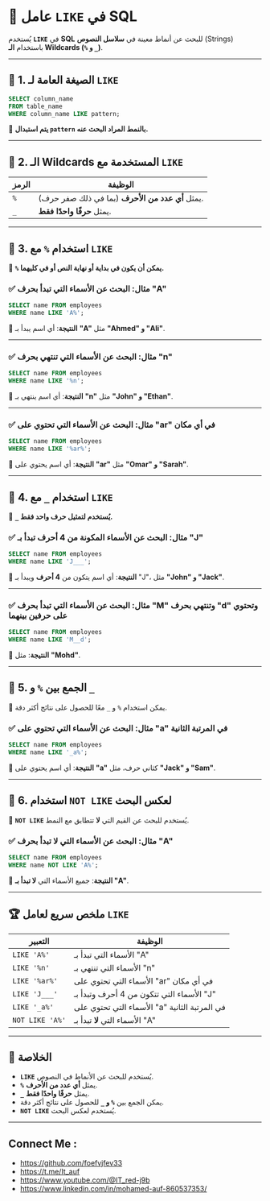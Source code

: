 # 📌 **عامل `LIKE` في SQL**

يُستخدم **`LIKE`** في **SQL** للبحث عن أنماط معينة في **سلاسل النصوص** (Strings) باستخدام **الـ Wildcards (`%` و `_`)**.

---

## 🔹 **1. الصيغة العامة لـ `LIKE`**

```sql
SELECT column_name
FROM table_name
WHERE column_name LIKE pattern;
```

🔹 **يتم استبدال `pattern` بالنمط المراد البحث عنه.**

---

## 🔹 **2. الـ Wildcards المستخدمة مع `LIKE`**

|الرمز|الوظيفة|
|---|---|
|`%`|يمثل **أي عدد من الأحرف** (بما في ذلك صفر حرف).|
|`_`|يمثل **حرفًا واحدًا فقط**.|

---

## 🔹 **3. استخدام `%` مع `LIKE`**

🔸 **`%` يمكن أن يكون في بداية أو نهاية النص أو في كليهما.**

### ✅ **مثال: البحث عن الأسماء التي تبدأ بحرف "A"**

```sql
SELECT name FROM employees
WHERE name LIKE 'A%';
```

🔹 **النتيجة**: أي اسم يبدأ بـ **"A"** مثل **"Ahmed" و "Ali"**.

---

### ✅ **مثال: البحث عن الأسماء التي تنتهي بحرف "n"**

```sql
SELECT name FROM employees
WHERE name LIKE '%n';
```

🔹 **النتيجة**: أي اسم ينتهي بـ **"n"** مثل **"John" و "Ethan"**.

---

### ✅ **مثال: البحث عن الأسماء التي تحتوي على "ar" في أي مكان**

```sql
SELECT name FROM employees
WHERE name LIKE '%ar%';
```

🔹 **النتيجة**: أي اسم يحتوي على **"ar"** مثل **"Omar" و "Sarah"**.

---

## 🔹 **4. استخدام `_` مع `LIKE`**

🔸 **`_` يُستخدم لتمثيل حرف واحد فقط.**

### ✅ **مثال: البحث عن الأسماء المكونة من 4 أحرف تبدأ بـ "J"**

```sql
SELECT name FROM employees
WHERE name LIKE 'J___';
```

🔹 **النتيجة**: أي اسم يتكون من **4 أحرف** ويبدأ بـ "J"، مثل **"John" و "Jack"**.

---

### ✅ **مثال: البحث عن الأسماء التي تبدأ بحرف "M" وتنتهي بحرف "d" وتحتوي على حرفين بينهما**

```sql
SELECT name FROM employees
WHERE name LIKE 'M__d';
```

🔹 **النتيجة**: مثل **"Mohd"**.

---

## 🔹 **5. الجمع بين `%` و `_`**

🔸 يمكن استخدام `%` و `_` معًا للحصول على نتائج أكثر دقة.

### ✅ **مثال: البحث عن الأسماء التي تحتوي على "a" في المرتبة الثانية**

```sql
SELECT name FROM employees
WHERE name LIKE '_a%';
```

🔹 **النتيجة**: أي اسم يحتوي على **"a"** كثاني حرف، مثل **"Jack" و "Sam"**.

---

## 🔹 **6. استخدام `NOT LIKE` لعكس البحث**

🔸 **`NOT LIKE`** يُستخدم للبحث عن القيم التي **لا** تتطابق مع النمط.

### ✅ **مثال: البحث عن الأسماء التي لا تبدأ بحرف "A"**

```sql
SELECT name FROM employees
WHERE name NOT LIKE 'A%';
```

🔹 **النتيجة**: جميع الأسماء التي **لا تبدأ بـ "A"**.

---

## 🏆 **ملخص سريع لعامل `LIKE`**

|التعبير|الوظيفة|
|---|---|
|`LIKE 'A%'`|الأسماء التي تبدأ بـ "A"|
|`LIKE '%n'`|الأسماء التي تنتهي بـ "n"|
|`LIKE '%ar%'`|الأسماء التي تحتوي على "ar" في أي مكان|
|`LIKE 'J___'`|الأسماء التي تتكون من 4 أحرف وتبدأ بـ "J"|
|`LIKE '_a%'`|الأسماء التي تحتوي على "a" في المرتبة الثانية|
|`NOT LIKE 'A%'`|الأسماء التي **لا** تبدأ بـ "A"|

---

## 🎯 **الخلاصة**

- **`LIKE`** يُستخدم للبحث عن الأنماط في النصوص.
- **`%`** يمثل **أي عدد من الأحرف**.
- **`_`** يمثل **حرفًا واحدًا فقط**.
- يمكن الجمع بين **`%` و `_`** للحصول على نتائج أكثر دقة.
- **`NOT LIKE`** يُستخدم لعكس البحث.

---


## Connect Me :

- https://github.com/foefvjfev33
- https://t.me/It_auf
- https://www.youtube.com/@IT_red-j9b
- https://www.linkedin.com/in/mohamed-auf-860537353/